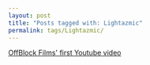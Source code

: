 ```yaml
---
layout: post
title: "Posts tagged with: Lightazmic"
permalink: tags/Lightazmic/
---
```

[OffBlock Films' first Youtube video](/2012/03/offblock-films-first-youtube-video)
